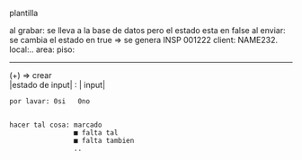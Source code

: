 
plantilla

al grabar: se lleva a la base de datos pero el estado esta en false
al enviar: se cambia el estado en true => se genera INSP 001222
client:  NAME232.
local:..
area:
piso:



------------------------


(+) => crear  
|estado de input|    :   | input|
```
por lavar: 0si   0no


hacer tal cosa: marcado
				■ falta tal
				■ falta tambien 
				..



```